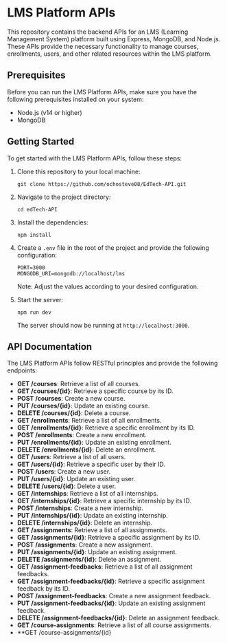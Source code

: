 # LMS Platform APIs

This repository contains the backend APIs for an LMS (Learning Management System) platform built using Express, MongoDB, and Node.js. These APIs provide the necessary functionality to manage courses, enrollments, users, and other related resources within the LMS platform.

## Prerequisites

Before you can run the LMS Platform APIs, make sure you have the following prerequisites installed on your system:

- Node.js (v14 or higher)
- MongoDB

## Getting Started

To get started with the LMS Platform APIs, follow these steps:

1. Clone this repository to your local machine:

   ```shell
   git clone https://github.com/ochosteve08/EdTech-API.git
   ```
2. Navigate to the project directory:

   ```shell
   cd edTech-API
   ```
3. Install the dependencies:

   ```shell
   npm install
   ```
4. Create a `.env` file in the root of the project and provide the following configuration:

   ```plaintext
   PORT=3000
   MONGODB_URI=mongodb://localhost/lms
   ```

   Note: Adjust the values according to your desired configuration.
5. Start the server:

   ```shell
   npm run dev
   ```

   The server should now be running at `http://localhost:3000`.

## API Documentation

The LMS Platform APIs follow RESTful principles and provide the following endpoints:

- **GET /courses**: Retrieve a list of all courses.
- **GET /courses/{id}**: Retrieve a specific course by its ID.
- **POST /courses**: Create a new course.
- **PUT /courses/{id}**: Update an existing course.
- **DELETE /courses/{id}**: Delete a course.
- **GET /enrollments**: Retrieve a list of all enrollments.
- **GET /enrollments/{id}**: Retrieve a specific enrollment by its ID.
- **POST /enrollments**: Create a new enrollment.
- **PUT /enrollments/{id}**: Update an existing enrollment.
- **DELETE /enrollments/{id}**: Delete an enrollment.
- **GET /users**: Retrieve a list of all users.
- **GET /users/{id}**: Retrieve a specific user by their ID.
- **POST /users**: Create a new user.
- **PUT /users/{id}**: Update an existing user.
- **DELETE /users/{id}**: Delete a user.
- **GET /internships**: Retrieve a list of all internships.
- **GET /internships/{id}**: Retrieve a specific internship by its ID.
- **POST /internships**: Create a new internship.
- **PUT /internships/{id}**: Update an existing internship.
- **DELETE /internships/{id}**: Delete an internship.
- **GET /assignments**: Retrieve a list of all assignments.
- **GET /assignments/{id}**: Retrieve a specific assignment by its ID.
- **POST /assignments**: Create a new assignment.
- **PUT /assignments/{id}**: Update an existing assignment.
- **DELETE /assignments/{id}**: Delete an assignment.
- **GET /assignment-feedbacks**: Retrieve a list of all assignment feedbacks.
- **GET /assignment-feedbacks/{id}**: Retrieve a specific assignment feedback by its ID.
- **POST /assignment-feedbacks**: Create a new assignment feedback.
- **PUT /assignment-feedbacks/{id}**: Update an existing assignment feedback.
- **DELETE /assignment-feedbacks/{id}**: Delete an assignment feedback.
- **GET /course-assignments**: Retrieve a list of all course assignments.
- **GET /course-assignments/{id}

